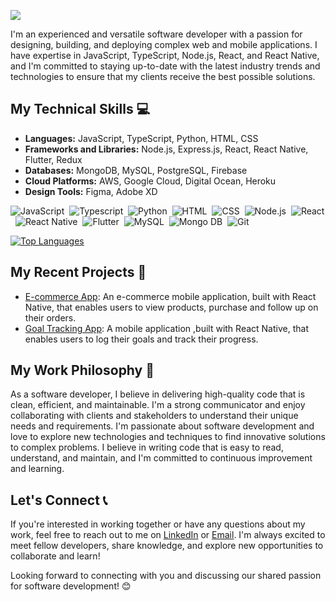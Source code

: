 <p>
  <img src="https://readme-typing-svg.demolab.com/?lines=Hi,+I'm+Dennis+Kamau+👋;Welcome+To+My+World+Of+Code+And+Creativity!;Let's+Connect+And+Build+Stuff!+👨‍💻&font=Fira%20Code&center=true&width=520&height=30&duration=4000&pause=1000">
</p>

I'm an experienced and versatile software developer with a passion for designing, building, and deploying complex web and mobile applications. I have expertise in JavaScript, TypeScript, Node.js, React, and React Native, and I'm committed to staying up-to-date with the latest industry trends and technologies to ensure that my clients receive the best possible solutions.

## My Technical Skills 💻

- **Languages:** JavaScript, TypeScript, Python, HTML, CSS
- **Frameworks and Libraries:** Node.js, Express.js, React, React Native, Flutter, Redux
- **Databases:** MongoDB, MySQL, PostgreSQL, Firebase
- **Cloud Platforms:** AWS, Google Cloud, Digital Ocean, Heroku
- **Design Tools:** Figma, Adobe XD

![JavaScript](https://img.shields.io/badge/-JavaScript-05122A?style=flat&logo=javascript)&nbsp;
![Typescript](https://img.shields.io/badge/-Typescript-05122A?style=flat&logo=typescript)&nbsp;
![Python](https://img.shields.io/badge/-Python-05122A?style=flat&logo=python)&nbsp;
![HTML](https://img.shields.io/badge/-HTML-05122A?style=flat&logo=HTML5)&nbsp;
![CSS](https://img.shields.io/badge/-CSS-05122A?style=flat&logo=CSS3&logoColor=1572B6)&nbsp;
![Node.js](https://img.shields.io/badge/-Node.js-05122A?style=flat&logo=node.js)&nbsp;
![React](https://img.shields.io/badge/-React-05122A?style=flat&logo=react)&nbsp;
![React Native](https://img.shields.io/badge/React_Native-05122A?style=flat&logo=react)&nbsp;
![Flutter](https://img.shields.io/badge/Flutter-05122A?style=flat&logo=flutter)&nbsp;
![MySQL](https://img.shields.io/badge/-MySQL-05122A?style=flat&logo=mysql)&nbsp;
![Mongo DB](https://img.shields.io/badge/-MongoDB-05122A?style=flat&logo=mongodb)&nbsp;
![Git](https://img.shields.io/badge/-Git-05122A?style=flat&logo=git)&nbsp;

[![Top Languages](https://github-readme-stats.vercel.app/api/top-langs/?username=dennis-kamau&layout=compact)](https://github.com/dennis-kamau/github-readme-stats)

## My Recent Projects 🚀

- [E-commerce App](https://github.com/dennis-kamau/EcommerceApp.git): An e-commerce mobile application, built with React Native, that enables users to view products, purchase and follow up on their orders.
- [Goal Tracking App](https://github.com/dennis-kamau/GoalTrackingApp.git): A mobile application ,built with React Native, that enables users to log their goals and track their progress.

## My Work Philosophy 🤝

As a software developer, I believe in delivering high-quality code that is clean, efficient, and maintainable. I'm a strong communicator and enjoy collaborating with clients and stakeholders to understand their unique needs and requirements. I'm passionate about software development and love to explore new technologies and techniques to find innovative solutions to complex problems. I believe in writing code that is easy to read, understand, and maintain, and I'm committed to continuous improvement and learning.

## Let's Connect 📞

If you're interested in working together or have any questions about my work, feel free to reach out to me on [LinkedIn](https://www.linkedin.com/in/kamaudennis254) or [Email](mailto:kamaudennis999@gmail.com). I'm always excited to meet fellow developers, share knowledge, and explore new opportunities to collaborate and learn!

Looking forward to connecting with you and discussing our shared passion for software development! 😊
